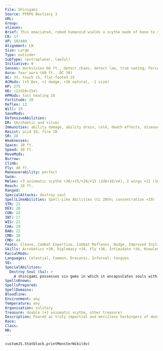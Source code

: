 ```yaml
---
File: Shinigami
Source: PFRPG Bestiary 3
URL: 
Group: 
aliases: 
Brief: This emaciated, robed humanoid wields a scythe made of bone to match the skeletal wings that protrude from its shoulders.
CR: 17
XP: 102400
Alignment: LN
Size: Large
Type: outsider
SubType: (extraplanar, lawful)
Initiative: 9
Senses: darkvision 60 ft., detect chaos, detect law, true seeing; Perception +31
Aura: fear aura (60 ft., DC 30)
AC: 31, touch 15, flat-footed 25
ACMods: (+5 Dex, +1 dodge, +16 natural, -1 size)
HP: 275
HD: (22d10+154)
HPMods: fast healing 10
Fortitude: 20
Reflex: 12
Will: 19
SaveMods: 
DefensiveAbilities: 
DR: 10/chaotic and silver
Immunities: ability damage, ability drain, cold, death effects, disease, energy drain, negative energy, poison
Resist: acid 10, fire 10
SR: 28
Weaknesses: 
Space: 10 ft.
Speed: 30 ft.
MoveMods: 
Burrow: 
Climb: 
Fly: 40 ft.
Maneuverability: perfect
Swim: 
Melee: +3 axiomatic scythe +30/+25/+20/+15 (2d6+10/x4), 2 wings +21 (1d8+2)
Reach: 10 ft.
Ranged: 
SpecialAttacks: destroy soul
SpellLikeAbilities: Spell-Like Abilities (CL 20th; concentration +29)  Constant-detect chaos, detect law, tongues, true seeing   3/day-destruction (DC 26), energy drain, greater scrying (DC 26), soul bind (DC 28)
STR: 21
DEX: 20
CON: 24
INT: 17
WIS: 22
CHA: 29
BAB: 22
CMB: 28
CMD: 44
Feats: Cleave, Combat Expertise, Combat Reflexes, Dodge, Improved Initiative, Mobility, Power Attack, Spring Attack, Stand Still, Weapon Focus (scythe), Whirlwind Attack
Skills: Acrobatics +30, Diplomacy +34, Fly +36, Intimidate +34, Knowledge (planes) +28, Perception +31, Sense Motive +31, Spellcraft +28, Stealth +26
RacialMods: 
Languages: Celestial, Common, Draconic, Infernal; tongues
SQ: 
SpecialAbilities:
  Destroy Soul (Su): >
    A shinigami possesses six gems in which it encapsulates souls with its soul bind spell-like ability. These gems are only useful to the shinigami that owns them, and if the shinigami dies, the gems are destroyed as well. As a standard action once per day, a shinigami can hold up a gem that currently contains a soul and crush it, permanently destroying the soul within and releasing a 30-foot-radius burst of negative energy that inflicts 1d6 negative levels on all creatures in the area of effect. A successful DC 30 Fortitude save reduces this to 1 negative level. The soul destroyed in the process of using this ability can only be brought back to life by means of a miracle or wish spell. This is a death effect. The save DC is Charisma-based.
SpellsKnown: 
SpellsPrepared: 
SpellDomains: 
Bloodline: 
Environment: any
Temperature: any
Organization: solitary
Treasure: double (+3 axiomatic scythe, other treasure)
Description: Feared as truly impartial and merciless harbingers of death, shinigamis are relentless in their pursuit of dispensing quick and just deaths upon those who would seek to disrupt the delicate balance of life. Unlike other, more sinister bringers of doom, shinigamis do not take pleasure in their work and do not seek to impose suffering-although there are exceptions. Some individuals, aptly described by their kin as "rogue shinigamis," subscribe to either more merciful or more despicable forms of execution, and are either lawful good or lawful evil. Victims who have had their lives spared by kind shinigamis praise the angels of death for their clemency and willingness to listen to the victims' plight, while other dastardly survivors have successfully cheated or bribed their way out of death by manipulating credulous or less honorable shinigami. A shinigami is 9 feet tall and weighs 130 pounds.
Race: 
Class: 
MR: 
---
```

```dataviewjs
customJS.Statblock.printMonsterWiki(dv)
```
